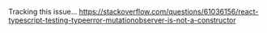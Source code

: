 Tracking this issue...
<https://stackoverflow.com/questions/61036156/react-typescript-testing-typeerror-mutationobserver-is-not-a-constructor>
